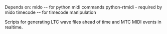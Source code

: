 Depends on:
	mido     -- for python midi commands
	python-rtmidi - required by mido
	timecode -- for timecode manipulation
	
Scripts for generating LTC wave files ahead of time and MTC MIDI events in realtime.